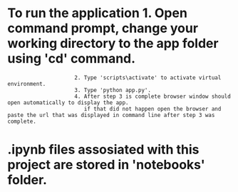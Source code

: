 # To run the application 1. Open command prompt, change your working directory to the app folder using 'cd' command.
                         2. Type 'scripts\activate' to activate virtual environment.
                         3. Type 'python app.py'.
                         4. After step 3 is complete browser window should open automatically to display the app. 
                            if that did not happen open the browser and paste the url that was displayed in command line after step 3 was complete. 

# .ipynb files assosiated with this project are stored in 'notebooks' folder.     
